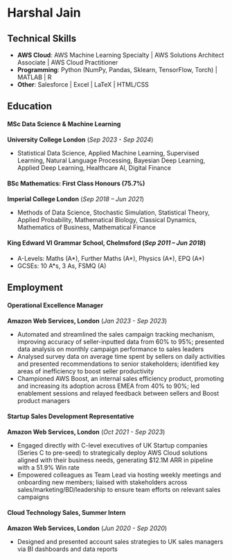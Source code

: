 # **Harshal Jain**

## **Technical Skills**
- **AWS Cloud**: AWS Machine Learning Specialty \| AWS Solutions Architect Associate \| AWS Cloud Practitioner
- **Programming**: Python (NumPy, Pandas, Sklearn, TensorFlow, Torch) \| MATLAB \| R
- **Other**: Salesforce \| Excel \| LaTeX \| HTML/CSS

## **Education**

#### MSc Data Science & Machine Learning
**University College London** (_Sep 2023 - Sep 2024_)
- Statistical Data Science, Applied Machine Learning, Supervised Learning, Natural Language Processing, Bayesian Deep Learning, Applied Deep Learning, Healthcare AI, Digital Finance

#### BSc Mathematics: First Class Honours (75.7%)
**Imperial College London** (_Sep 2018 – Jun 2021_)
- Methods of Data Science, Stochastic Simulation, Statistical Theory, Applied Probability, Mathematical Biology, Classical Dynamics, Mathematics of Business, Mathematical Finance

#### **King Edward VI Grammar School, Chelmsford** (_Sep 2011 – Jun 2018_)
- A-Levels: Maths (A*), Further Maths (A*), Physics (A*), EPQ (A*)
- GCSEs: 10 A*s, 3 As, FSMQ (A)

## **Employment**

#### **Operational Excellence Manager**
**Amazon Web Services, London** (_Jan 2023 - Sep 2023_)
- Automated and streamlined the sales campaign tracking mechanism, improving accuracy of seller-inputted data from
60% to 95%; presented data analysis on monthly campaign performance to sales leaders
- Analysed survey data on average time spent by sellers on daily activities and presented recommendations to senior
stakeholders; identified key areas of inefficiency to boost seller productivity
- Championed AWS Boost, an internal sales efficiency product, promoting and increasing its adoption across EMEA
from 40% to 90%; led enablement sessions and relayed feedback between sellers and Boost product managers

#### **Startup Sales Development Representative**
**Amazon Web Services, London** (_Oct 2021 - Sep 2023_)
- Engaged directly with C-level executives of UK Startup companies (Series C to pre-seed) to strategically deploy AWS
Cloud solutions aligned with their business needs, generating $12.1M ARR in pipeline with a 51.9% Win rate
- Empowered colleagues as Team Lead via hosting weekly meetings and onboarding new members; liaised with
stakeholders across sales/marketing/BD/leadership to ensure team efforts on relevant sales campaigns

####  **Cloud Technology Sales, Summer Intern**
**Amazon Web Services, London** (_Jun 2020 - Sep 2020_)
- Designed and presented account sales strategies to UK sales managers via BI dashboards and data reports



